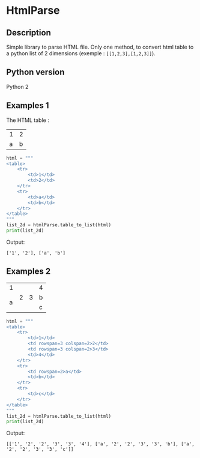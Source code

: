 # HtmlParse

## Description

Simple library to parse HTML file. Only one method, to convert html table to a python list of 2 dimensions (exemple : `[[1,2,3],[1,2,3]]`).

## Python version

Python 2

## Examples 1

The HTML table :

<table>
    <tr>
        <td>1</td>
        <td>2</td>
    </tr>
    <tr>
        <td>a</td>
        <td>b</td>
    </tr>
</table>

```python
html = """
<table>
    <tr>
        <td>1</td>
        <td>2</td>
    </tr>
    <tr>
        <td>a</td>
        <td>b</td>
    </tr>
</table>
"""
list_2d = htmlParse.table_to_list(html)
print(list_2d)
```

Output: 
```
['1', '2'], ['a', 'b']
```

## Examples 2

<table>
    <tr>
        <td>1</td>
        <td rowspan=3 colspan=2>2</td>
        <td rowspan=3 colspan=2>3</td>
        <td>4</td>
    </tr>
    <tr>
        <td rowspan=2>a</td>
        <td>b</td>
    </tr>
    <tr>
        <td>c</td>
    </tr>
</table>

```python
html = """
<table>
    <tr>
        <td>1</td>
        <td rowspan=3 colspan=2>2</td>
        <td rowspan=3 colspan=2>3</td>
        <td>4</td>
    </tr>
    <tr>
        <td rowspan=2>a</td>
        <td>b</td>
    </tr>
    <tr>
        <td>c</td>
    </tr>
</table>
"""
list_2d = htmlParse.table_to_list(html)
print(list_2d)
```

Output:

```
[['1', '2', '2', '3', '3', '4'], ['a', '2', '2', '3', '3', 'b'], ['a', '2', '2', '3', '3', 'c']]
```